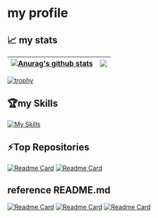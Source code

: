 # my profile


## 📈 my stats

| <a href="https://github.com/anuraghazra/github-readme-stats"><img align="center" src="https://github-readme-stats-fork.vercel.app/api?username=TT-RR&show_icons=true&include_all_commits=true&theme=buefy&hide_border=true" alt="Anurag's github stats" /></a> | <a href="https://github.com/anuraghazra/github-readme-stats"><img align="center" src="https://github-readme-stats-fork.vercel.app/api/top-langs/?username=TT-RR&layout=compact&theme=buefy&hide_border=true" /></a> |
| ------------- | ------------- |

[![trophy](https://github-profile-trophy.vercel.app/?username=TT-RR&theme=chalk)](https://github.com/ryo-ma/github-profile-trophy)


## 🏆my Skills 
[![My Skills](https://skillicons.dev/icons?i=jquery,c,cs,html,css,bootstrap,github,discord,androidstudio,dart,flutter,firebase&perline=6)](https://skillicons.dev)


## ⚡Top Repositories
[![Readme Card](https://github-readme-stats.vercel.app/api/pin/?username=TT-RR&repo=supporterz-hackthon-vol9)](https://github.com/TT-RR/supporterz-hackthon-vol9)
[![Readme Card](https://github-readme-stats.vercel.app/api/pin/?username=TT-RR&repo=flutter-chat-app)](https://github.com/TT-RR/flutter-chat-app)


## reference README.md
[![Readme Card](https://github-readme-stats.vercel.app/api/pin/?username=anuraghazra&repo=github-readme-stats&theme=buefy)](https://github.com/anuraghazra/github-readme-stats)
[![Readme Card](https://github-readme-stats.vercel.app/api/pin/?username=ryo-ma&repo=github-profile-trophy&theme=buefy)](https://github.com/ryo-ma/github-profile-trophy)
[![Readme Card](https://github-readme-stats-fork.vercel.app/api/pin/?username=tandpfun&repo=skill-icons)](https://github.com/tandpfun/skill-icons)
